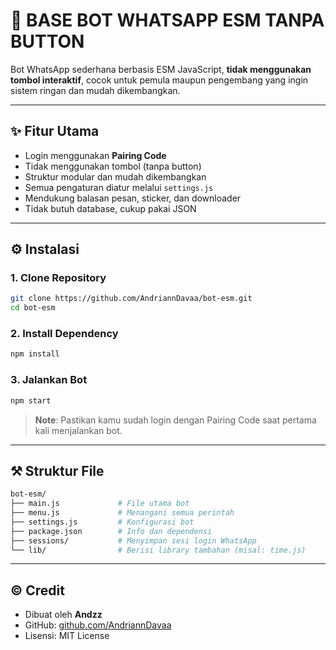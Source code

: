 # 🤖 BASE BOT WHATSAPP ESM TANPA BUTTON

Bot WhatsApp sederhana berbasis ESM JavaScript, **tidak menggunakan tombol interaktif**, cocok untuk pemula maupun pengembang yang ingin sistem ringan dan mudah dikembangkan.

---

## ✨ Fitur Utama

- Login menggunakan **Pairing Code**
- Tidak menggunakan tombol (tanpa button)
- Struktur modular dan mudah dikembangkan
- Semua pengaturan diatur melalui `settings.js`
- Mendukung balasan pesan, sticker, dan downloader
- Tidak butuh database, cukup pakai JSON

---

## ⚙️ Instalasi

### 1. Clone Repository

```bash
git clone https://github.com/AndriannDavaa/bot-esm.git
cd bot-esm
```

### 2. Install Dependency

```bash
npm install
```

### 3. Jalankan Bot

```bash
npm start
```

> **Note**: Pastikan kamu sudah login dengan Pairing Code saat pertama kali menjalankan bot.

---

## ⚒️ Struktur File

```bash
bot-esm/
├── main.js             # File utama bot
├── menu.js             # Menangani semua perintah
├── settings.js         # Konfigurasi bot
├── package.json        # Info dan dependensi
├── sessions/           # Menyimpan sesi login WhatsApp
└── lib/                # Berisi library tambahan (misal: time.js)
```

---

## © Credit

- Dibuat oleh **Andzz**
- GitHub: [github.com/AndriannDavaa](https://github.com/AndriannDavaa)
- Lisensi: MIT License
